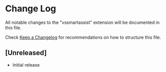 # Change Log

All notable changes to the "vssmartassist" extension will be documented in this file.

Check [Keep a Changelog](http://keepachangelog.com/) for recommendations on how to structure this file.

## [Unreleased]

- Initial release